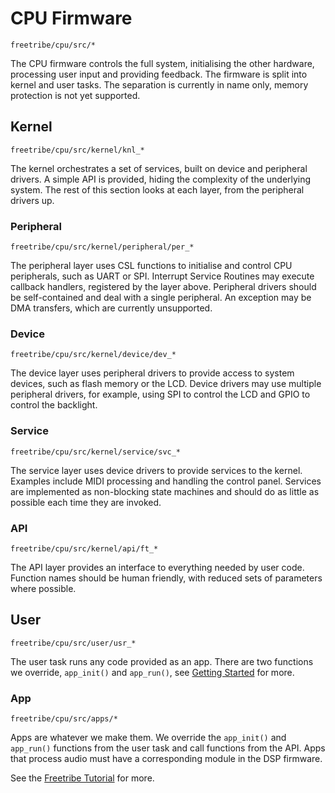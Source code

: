 # CPU Firmware

`freetribe/cpu/src/*`

The CPU firmware controls the full system, initialising the other hardware,
processing user input and providing feedback.
The firmware is split into kernel and user tasks.
The separation is currently in name only, memory protection is not yet supported.

## Kernel

`freetribe/cpu/src/kernel/knl_*`

The kernel orchestrates a set of services, built on device and peripheral drivers.
A simple API is provided, hiding the complexity of the underlying system.
The rest of this section looks at each layer, from the peripheral drivers up.

### Peripheral

`freetribe/cpu/src/kernel/peripheral/per_*`

The peripheral layer uses CSL functions to initialise and control CPU peripherals,
such as UART or SPI. Interrupt Service Routines may execute callback handlers,
registered by the layer above. Peripheral drivers should be self-contained and
deal with a single peripheral. An exception may be DMA transfers,
which are currently unsupported.

### Device

`freetribe/cpu/src/kernel/device/dev_*`

The device layer uses peripheral drivers to provide access to system devices,
such as flash memory or the LCD.
Device drivers may use multiple peripheral drivers, for example,
using SPI to control the LCD and GPIO to control the backlight.

### Service

`freetribe/cpu/src/kernel/service/svc_*`

The service layer uses device drivers to provide services to the kernel.
Examples include MIDI processing and handling the control panel.
Services are implemented as non-blocking state machines and should
do as little as possible each time they are invoked.

### API

`freetribe/cpu/src/kernel/api/ft_*`

The API layer provides an interface to everything needed by user code.
Function names should be human friendly, with reduced sets of parameters where possible.

## User

`freetribe/cpu/src/user/usr_*`

The user task runs any code provided as an app.
There are two functions we override, `app_init()` and `app_run()`,
see [Getting Started](getting-started.md) for more.

### App

`freetribe/cpu/src/apps/*`

Apps are whatever we make them. We override the `app_init()` and `app_run()` functions
from the user task and call functions from the API.
Apps that process audio must have a corresponding module in the DSP firmware.

See the [Freetribe Tutorial](tutorial.md) for more.
